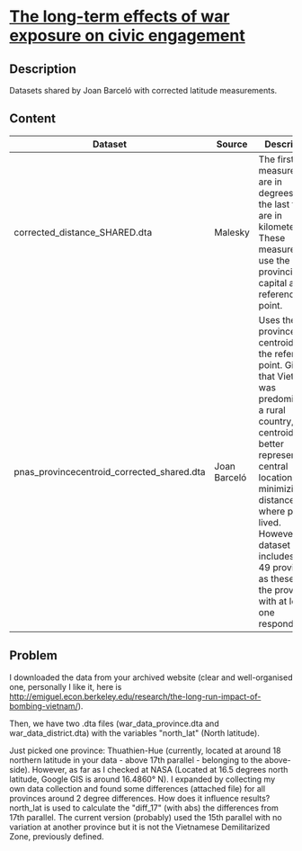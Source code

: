 # [The long-term effects of war exposure on civic engagement](https://www.pnas.org/doi/abs/10.1073/pnas.2015539118)

## Description

Datasets shared by Joan Barceló with corrected latitude measurements. 

## Content

| Dataset | Source| Description|
| ------------- | ------------- |------------ |
|corrected_distance_SHARED.dta | Malesky | The first two measurements are in degrees, and the last two are in kilometers. These measurements use the provincial capital as the reference point.|
|pnas_provincecentroid_corrected_shared.dta | Joan Barceló | Uses the province centroid as the reference point. Given that Vietnam was predominantly a rural country, the centroid might better represent a central location minimizing the distance to where people lived. However, this dataset includes only 49 provinces, as these are the provinces with at least one respondent.|

## Problem


I downloaded the data from your archived website (clear and well-organised one, personally I like it, here is http://emiguel.econ.berkeley.edu/research/the-long-run-impact-of-bombing-vietnam/).

Then, we have two .dta files (war_data_province.dta and war_data_district.dta) with the variables "north_lat" (North latitude). 

Just picked one province: Thuathien-Hue (currently, located at around 18 northern latitude in your data - above 17th parallel - belonging to the above-side). However, as far as I checked at NASA (Located at 16.5 degrees north latitude, Google GIS is around 16.4860° N). I expanded by collecting my own data collection and found some differences (attached file) for all provinces around 2 degree differences. How does it influence results? north_lat is used to calculate the "diff_17" (with abs) the differences from 17th parallel. The current version (probably) used the 15th parallel with no variation at another province but it is not the Vietnamese Demilitarized Zone, previously defined.
